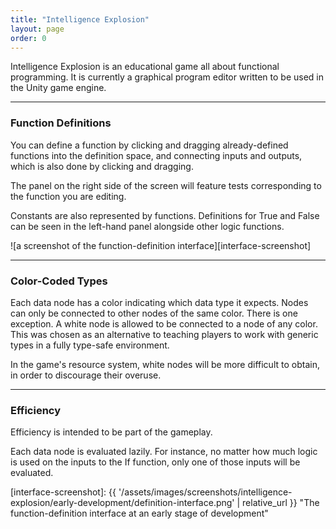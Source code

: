 ```yaml
---
title: "Intelligence Explosion"
layout: page
order: 0
---
```


Intelligence Explosion is an educational game all about functional programming. It is currently a graphical program editor written to be used in the Unity game engine.

----

### Function Definitions

You can define a function by clicking and dragging already-defined functions into the definition space, and connecting inputs and outputs, which is also done by clicking and dragging.

The panel on the right side of the screen will feature tests corresponding to the function you are editing.

Constants are also represented by functions. Definitions for True and False can be seen in the left-hand panel alongside other logic functions.

![a screenshot of the function-definition interface][interface-screenshot]

----

### Color-Coded Types

Each data node has a color indicating which data type it expects. Nodes can only be connected to other nodes of the same color. There is one exception. A white node is allowed to be connected to a node of any color. This was chosen as an alternative to teaching players to work with generic types in a fully type-safe environment.

In the game's resource system, white nodes will be more difficult to obtain, in order to discourage their overuse.

----

### Efficiency

Efficiency is intended to be part of the gameplay.

Each data node is evaluated lazily. For instance, no matter how much logic is used on the inputs to the If function, only one of those inputs will be evaluated.

[interface-screenshot]: {{ '/assets/images/screenshots/intelligence-explosion/early-development/definition-interface.png' | relative_url }} "The function-definition interface at an early stage of development"
